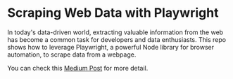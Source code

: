 # Scraping Web Data with Playwright

In today's data-driven world, extracting valuable information from the web has become a common task for developers and data enthusiasts. This repo shows how to leverage Playwright, a powerful Node library for browser automation, to scrape data from a webpage. 

You can check this [Medium Post](https://medium.com/@ambysan/scraping-web-data-with-playwright-a-practical-guide-73f9e2aecdd9) for more detail. 

